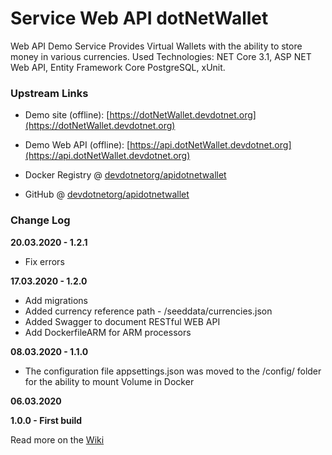 # Service Web API dotNetWallet

Web API Demo Service Provides Virtual Wallets
with the ability to store money in various currencies. Used Technologies: NET
Core 3.1, ASP NET Web API, Entity Framework Core PostgreSQL, xUnit.

### Upstream Links

* Demo site (offline): [https://dotNetWallet.devdotnet.org](https://dotNetWallet.devdotnet.org)
* Demo Web API  (offline): [https://api.dotNetWallet.devdotnet.org](https://api.dotNetWallet.devdotnet.org)
* Docker Registry @ [devdotnetorg/apidotnetwallet](https://hub.docker.com/r/devdotnetorg/apidotnetwallet)

* GitHub @ [devdotnetorg/apidotnetwallet](https://github.com/devdotnetorg/ApidotNetWallet)

### Change Log

**20.03.2020 - 1.2.1**

* Fix errors

**17.03.2020 - 1.2.0**

* Add migrations
* Added currency reference path - /seeddata/currencies.json
* Added Swagger to document RESTful WEB API
* Add DockerfileARM for ARM processors

**08.03.2020 - 1.1.0** 

* The configuration file appsettings.json was moved to the /config/ folder for the ability to mount Volume in Docker

**06.03.2020**

**1.0.0 - First build**

Read more on the [Wiki](https://github.com/devdotnetorg/ApidotNetWallet/wiki)
